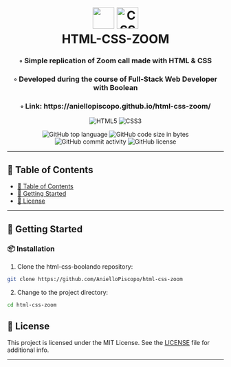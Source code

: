 <div align="center">
<h1 align="center">
<img src="https://img.shields.io/badge/HTML5-E34F26.svg?style&logo=HTML5&logoColor=white" width="50" />
  <img src="https://img.shields.io/badge/CSS3-E34F26.svg?style&logo=CSS3&logoColor=white" alt="CSS3" width="50" />
<br>HTML-CSS-ZOOM
</h1>
<h3>◦ Simple replication of Zoom call made with HTML & CSS</h3>
<h3>◦ Developed during the course of Full-Stack Web Developer with Boolean</h3>
<h3>◦ Link: https://aniellopiscopo.github.io/html-css-zoom/</h3>

<p align="center">
<img src="https://img.shields.io/badge/HTML5-E34F26.svg?style&logo=HTML5&logoColor=white" alt="HTML5" />
  <img src="https://img.shields.io/badge/CSS3-E34F26.svg?style&logo=CSS3&logoColor=white" alt="CSS3" />
</p>
<img src="https://img.shields.io/github/languages/top/AnielloPiscopo/html-css-zoom?style&color=5D6D7E" alt="GitHub top language" />
<img src="https://img.shields.io/github/languages/code-size/AnielloPiscopo/html-css-zoom?style&color=5D6D7E" alt="GitHub code size in bytes" />
<img src="https://img.shields.io/github/commit-activity/m/AnielloPiscopo/html-css-zoom?style&color=5D6D7E" alt="GitHub commit activity" />
<img src="https://img.shields.io/github/license/AnielloPiscopo/html-css-zoom?style&color=5D6D7E" alt="GitHub license" />
</div>

---

## 📒 Table of Contents
- [📒 Table of Contents](#-table-of-contents)
- [🚀 Getting Started](#-getting-started)
- [📄 License](#-license)

---

## 🚀 Getting Started

### 📦 Installation

1. Clone the html-css-boolando repository:
```sh
git clone https://github.com/AnielloPiscopo/html-css-zoom
```

2. Change to the project directory:
```sh
cd html-css-zoom
```

## 📄 License

This project is licensed under the MIT License. See the [LICENSE](./LICENSE) file for additional info.

---
